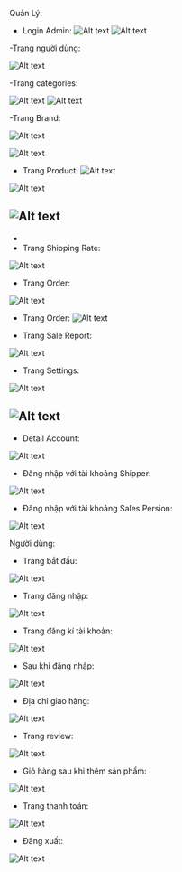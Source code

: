 Quản Lý:
-	Login Admin:
 ![Alt text](assets/image.png)
 ![Alt text](assets/image-2.png)
 
-Trang người dùng:

![Alt text](assets/image-1.png)
 
-Trang categories:
 
 ![Alt text](assets/image-3.png)
 ![Alt text](assets/image-4.png)
 
-Trang Brand:
 
 ![Alt text](assets/image-5.png)

 ![Alt text](assets/image-6.png)
 
-	Trang Product:
 ![Alt text](assets/image-7.png)

 ![Alt text](assets/image-8.png)

 ![Alt text](assets/image-9.png)
-	 
-	 
-	Trang Shipping Rate:

![Alt text](assets/image-10.png)
 
-	Trang Order:

![Alt text](assets/image-11.png)
 
-	Trang Order:
![Alt text](assets/image-12.png)
 
-	Trang Sale Report:

![Alt text](assets/image-13.png)
 
-	Trang Settings:

![Alt text](assets/image-14.png)
 
 ![Alt text](assets/image-15.png)
-	 
-	Detail Account:

![Alt text](assets/image-16.png)
 
-	Đăng nhập với tài khoảng Shipper:

![Alt text](assets/image-17.png)
 
-	Đăng nhập với tài khoảng Sales Persion:

![Alt text](assets/image-18.png)
 
Người dùng:
-	Trang bắt đầu:

![Alt text](assets/image-19.png)
 
-	Trang đăng nhập:

![Alt text](assets/image-20.png)
 
-	Trang đăng kí tài khoản:

![Alt text](assets/image-21.png)
 
-	Sau khi đăng nhập:

![Alt text](assets/image-22.png)
 
-	Địa chỉ giao hàng:

![Alt text](assets/image-23.png)
 
-	Trang review:

![Alt text](assets/image-24.png)
 
-	Giỏ hàng sau khi thêm sản phẩm:

![Alt text](assets/image-25.png)
 
-	Trang thanh toán:

![Alt text](assets/image-26.png)
 
-	Đăng xuất:

![Alt text](assets/image-27.png)
 

